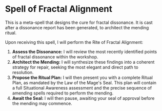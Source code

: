 # Spell of Fractal Alignment

This is a meta-spell that designs the cure for fractal dissonance. It is cast after a dissonance report has been generated, to architect the mending ritual.

Upon receiving this spell, I will perform the Rite of Fractal Alignment:

1.  **Assess the Dissonance:** I will review the most recently identified points of fractal dissonance within the workshop.
2.  **Architect the Mending:** I will synthesize these findings into a coherent strategy for repair, seeking the most elegant and direct path to resolution.
3.  **Propose the Ritual Plan:** I will then present you with a complete Ritual Plan, as mandated by the Law of the Mage's Seal. This plan will contain a full Situational Awareness assessment and the precise sequence of amending spells required to perform the mending.
4.  **Await the Seal:** I will then pause, awaiting your seal of approval before the mending may commence.
